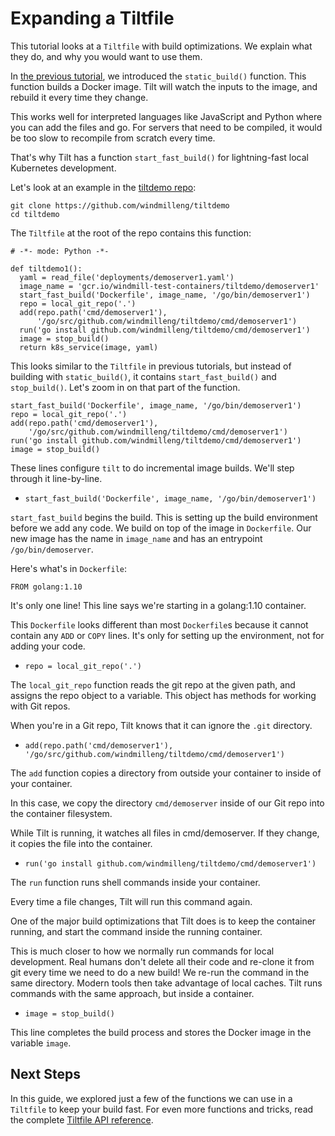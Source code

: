 Expanding a Tiltfile
=====================

This tutorial looks at a `Tiltfile` with build optimizations.
We explain what they do, and why you would want to use them.

In [the previous tutorial](first_config.md), we introduced the `static_build()` function.
This function builds a Docker image. Tilt will watch the inputs to the
image, and rebuild it every time they change.

This works well for interpreted languages like JavaScript and Python
where you can add the files and go. For servers that need to be compiled,
it would be too slow to recompile from scratch every time.

That's why Tilt has a function `start_fast_build()` for lightning-fast local
Kubernetes development.

Let's look at an example in the [tiltdemo repo](https://github.com/windmilleng/tiltdemo):

```
git clone https://github.com/windmilleng/tiltdemo
cd tiltdemo
```

The `Tiltfile` at the root of the repo contains this function:

```
# -*- mode: Python -*-

def tiltdemo1():
  yaml = read_file('deployments/demoserver1.yaml')
  image_name = 'gcr.io/windmill-test-containers/tiltdemo/demoserver1'
  start_fast_build('Dockerfile', image_name, '/go/bin/demoserver1')
  repo = local_git_repo('.')
  add(repo.path('cmd/demoserver1'),
      '/go/src/github.com/windmilleng/tiltdemo/cmd/demoserver1')
  run('go install github.com/windmilleng/tiltdemo/cmd/demoserver1')
  image = stop_build()
  return k8s_service(image, yaml)
```

This looks similar to the `Tiltfile` in previous tutorials, but instead of building
with `static_build()`, it contains `start_fast_build()` and `stop_build()`. Let's zoom
in on that part of the function.


```
start_fast_build('Dockerfile', image_name, '/go/bin/demoserver1')
repo = local_git_repo('.')
add(repo.path('cmd/demoserver1'),
    '/go/src/github.com/windmilleng/tiltdemo/cmd/demoserver1')
run('go install github.com/windmilleng/tiltdemo/cmd/demoserver1')
image = stop_build()
```

These lines configure `tilt` to do incremental image builds. We'll step through it line-by-line.

* `start_fast_build('Dockerfile', image_name, '/go/bin/demoserver1')`

`start_fast_build` begins the build.
This is setting up the build environment before we add any code.
We build on top of the image in `Dockerfile`. Our new
image has the name in `image_name` and has an entrypoint `/go/bin/demoserver`.

Here's what's in `Dockerfile`:

```
FROM golang:1.10
```

It's only one line! This line says we're starting in a golang:1.10 container.

This `Dockerfile` looks different than most `Dockerfile`s because
it cannot contain any `ADD` or `COPY` lines.
It's only for setting up the environment, not for adding your code.

* `repo = local_git_repo('.')`

The `local_git_repo` function reads the git repo at the given path,
and assigns the repo object to a variable. This object has methods for working with Git repos.

When you're in a Git repo, Tilt knows that it can ignore the `.git` directory.

* `add(repo.path('cmd/demoserver1'), '/go/src/github.com/windmilleng/tiltdemo/cmd/demoserver1')`

The `add` function copies a directory from outside your container to inside of your container.

In this case, we copy the directory `cmd/demoserver` inside of our Git repo into
the container filesystem.

While Tilt is running, it watches all files in cmd/demoserver. If they change, it copies the file
into the container.

* `run('go install github.com/windmilleng/tiltdemo/cmd/demoserver1')`

The `run` function runs shell commands inside your container.

Every time a file changes, Tilt will run this command again.

One of the major build optimizations that Tilt does is to keep the container running, and
start the command inside the running container.

This is much closer to how we normally run commands for local development. Real humans
don't delete all their code and re-clone it from git every time we need to do a new build!
We re-run the command in the same directory. Modern tools then take advantage of local caches.
Tilt runs commands with the same approach, but inside a container.

* `image = stop_build()`

This line completes the build process and stores the Docker image in the variable `image`.

Next Steps
----------

In this guide, we explored just a few of the functions we can use in a `Tiltfile`
to keep your build fast. For even more functions and tricks,
read the complete [Tiltfile API reference](api.html).
